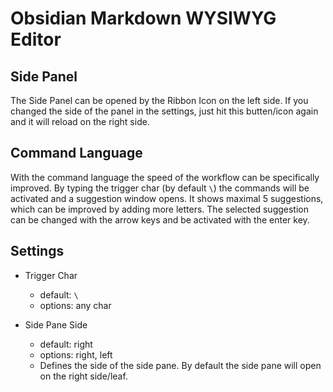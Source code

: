 # Obsidian Markdown WYSIWYG Editor

## Side Panel

The Side Panel can be opened by the Ribbon Icon on the left side. If you changed the side of the panel in the settings, just hit this butten/icon again and it will reload on the right side.



## Command Language

With the command language the speed of the workflow can be specifically improved. By typing the trigger char (by default `\`) the commands will be activated and a suggestion window opens. It shows maximal 5 suggestions, which can be improved by adding more letters. The selected suggestion can be changed with the arrow keys and be activated with the enter key.


## Settings

- Trigger Char
	-  default: `\`
	- options: any char

- Side Pane Side
	- default: right
	- options: right, left
	- Defines the side of the side pane. By default the side pane will open on the right side/leaf.
